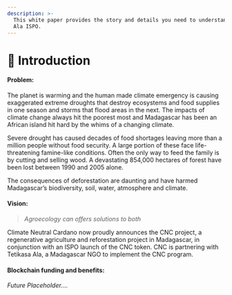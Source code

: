 ```yaml
---
description: >-
  This white paper provides the story and details you need to understand the CNC
  Ala ISPO.
---
```


# 👋 Introduction

#### Problem:

The planet is warming and the human made climate emergency is causing exaggerated extreme droughts that destroy ecosystems and food supplies in one season and storms that flood areas in the next. The impacts of climate change always hit the poorest most and Madagascar has been an African island hit hard by the whims of a changing climate.

Severe drought has caused decades of food shortages leaving more than a million people without food security. A large portion of these face life-threatening famine-like conditions. Often the only way to feed the family is by cutting and selling wood. A devastating 854,000 hectares of forest have been lost between 1990 and 2005 alone.

The consequences of deforestation are daunting and have harmed Madagascar’s biodiversity, soil, water, atmosphere and climate.



#### Vision:

> _Agroecology can offers solutions to both_

Climate Neutral Cardano now proudly announces the CNC project, a regenerative agriculture and reforestation project in Madagascar, in conjunction with an ISPO launch of the CNC token. CNC is partnering with Tetikasa Ala, a Madagascar NGO to implement the CNC program.

#### Blockchain funding and benefits:

_Future Placeholder...._

